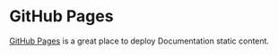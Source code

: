 # GitHub Pages

[GitHub Pages](https://pages.github.com/) is a great place to deploy Documentation static content.

